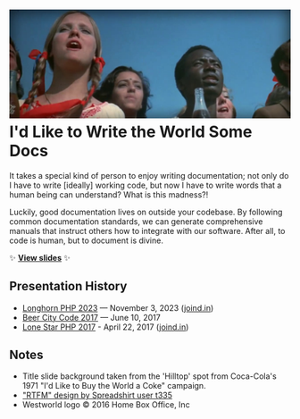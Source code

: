 # ![Still from the 1971 "I'd Like to Buy the World a Coke" advertising campaign](resources/banner.jpg) I'd Like to Write the World Some Docs

It takes a special kind of person to enjoy writing documentation; not only do I have to write [ideally] working code, but now I have to write words that a human being can understand? What is this madness?!

Luckily, good documentation lives on outside your codebase. By following common documentation standards, we can generate comprehensive manuals that instruct others how to integrate with our software. After all, to code is human, but to document is divine.

✨ **[View slides](https://stevegrunwell.github.io/write-some-docs)** ✨


## Presentation History

* [Longhorn PHP 2023](https://longhornphp.com) — November 3, 2023 ([joind.in](https://joind.in/talk/a402b))
* [Beer City Code 2017](http://beercitycode.com/) — June 10, 2017
* [Lone Star PHP 2017](http://lonestarphp.com/) - April 22, 2017 ([joind.in](https://joind.in/talk/b68e9))


## Notes

* Title slide background taken from the 'Hilltop' spot from Coca-Cola's 1971 "I'd Like to Buy the World a Coke" campaign.
* ["RTFM" design by Spreadshirt user t335](https://www.spreadshirt.com/rtfm-A11001966)
* Westworld logo &copy; 2016 Home Box Office, Inc
